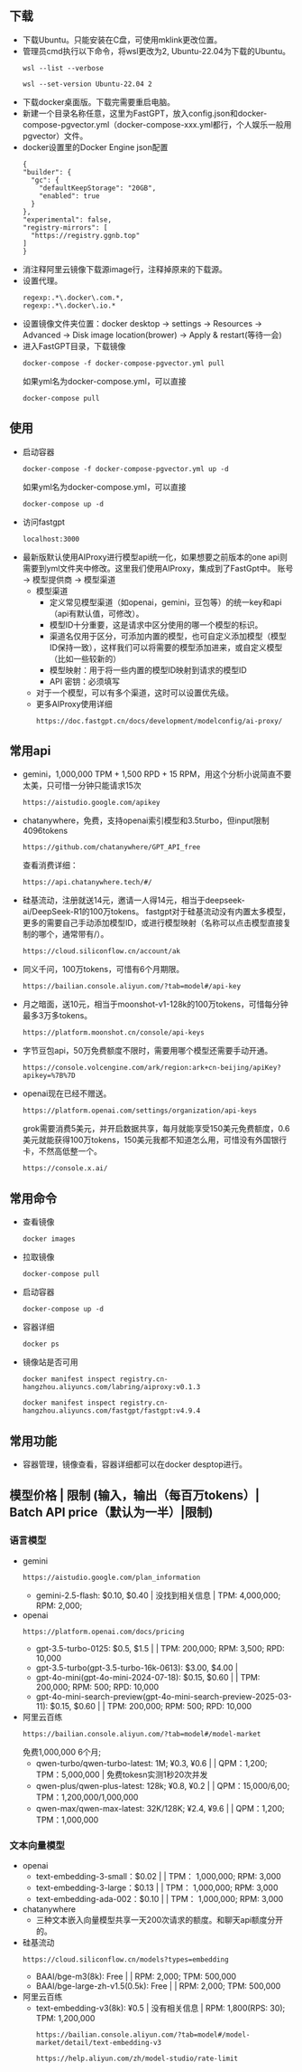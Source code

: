 ## 下载
- 下载Ubuntu。只能安装在C盘，可使用mklink更改位置。
- 管理员cmd执行以下命令，将wsl更改为2, Ubuntu-22.04为下载的Ubuntu。
  ```
  wsl --list --verbose
  ```
  ```
  wsl --set-version Ubuntu-22.04 2
  ```
- 下载docker桌面版。下载完需要重启电脑。
- 新建一个目录名称任意，这里为FastGPT，放入config.json和docker-compose-pgvector.yml（docker-compose-xxx.yml都行，个人娱乐一般用pgvector）文件。
- docker设置里的Docker Engine json配置
  ```
  {
  "builder": {
    "gc": {
      "defaultKeepStorage": "20GB",
      "enabled": true
    }
  },
  "experimental": false,
  "registry-mirrors": [
    "https://registry.ggnb.top"
  ]
  }
  ```
- 消注释阿里云镜像下载源image行，注释掉原来的下载源。
- 设置代理。
  ```
  regexp:.*\.docker\.com.*,
  regexp:.*\.docker\.io.*
  ```
- 设置镜像文件夹位置：docker desktop -> settings -> Resources -> Advanced -> Disk image location(brower) -> Apply & restart(等待一会)
- 进入FastGPT目录，下载镜像
  ```
  docker-compose -f docker-compose-pgvector.yml pull
  ```
  如果yml名为docker-compose.yml，可以直接
  ```
  docker-compose pull
  ```
## 使用
- 启动容器
  ```
  docker-compose -f docker-compose-pgvector.yml up -d
  ```
  如果yml名为docker-compose.yml，可以直接
  ```
  docker-compose up -d
  ```
- 访问fastgpt
  ```
  localhost:3000
  ```
- 最新版默认使用AIProxy进行模型api统一化，如果想要之前版本的one api则需要到yml文件夹中修改。这里我们使用AIProxy，集成到了FastGpt中。
  账号 -> 模型提供商 -> 模型渠道
  - 模型渠道
    - 定义常见模型渠道（如openai，gemini，豆包等）的统一key和api（api有默认值，可修改）。
    - 模型ID十分重要，这是请求中区分使用的哪一个模型的标识。
    - 渠道名仅用于区分，可添加内置的模型，也可自定义添加模型（模型ID保持一致），这样我们可以将需要的模型添加进来，或自定义模型（比如一些较新的）
    - 模型映射：用于将一些内置的模型ID映射到请求的模型ID
    - API 密钥：必须填写
  - 对于一个模型，可以有多个渠道，这时可以设置优先级。
  - 更多AIProxy使用详细
    ```
    https://doc.fastgpt.cn/docs/development/modelconfig/ai-proxy/
    ```
## 常用api
- gemini，1,000,000 TPM + 1,500 RPD + 15 RPM，用这个分析小说简直不要太美，只可惜一分钟只能请求15次
  ```
  https://aistudio.google.com/apikey
  ```
- chatanywhere，免费，支持openai索引模型和3.5turbo，但input限制4096tokens
  ```
  https://github.com/chatanywhere/GPT_API_free
  ```
  查看消费详细：
  ```
  https://api.chatanywhere.tech/#/
  ```
- 硅基流动，注册就送14元，邀请一人得14元，相当于deepseek-ai/DeepSeek-R1的100万tokens。
  fastgpt对于硅基流动没有内置太多模型，更多的需要自己手动添加模型ID，或进行模型映射（名称可以点击模型直接复制的哪个，通常带有/）。
  ```
  https://cloud.siliconflow.cn/account/ak
  ```
- 同义千问，100万tokens，可惜有6个月期限。
  ```
  https://bailian.console.aliyun.com/?tab=model#/api-key
  ```
- 月之暗面，送10元，相当于moonshot-v1-128k的100万tokens，可惜每分钟最多3万多tokens。
  ```
  https://platform.moonshot.cn/console/api-keys
  ```
- 字节豆包api，50万免费额度不限时，需要用哪个模型还需要手动开通。
  ```
  https://console.volcengine.com/ark/region:ark+cn-beijing/apiKey?apikey=%7B%7D
  ```
- openai现在已经不赠送。
  ```
  https://platform.openai.com/settings/organization/api-keys
  ```
  grok需要消费5美元，并开启数据共享，每月就能享受150美元免费额度，0.6美元就能获得100万tokens，150美元我都不知道怎么用，可惜没有外国银行卡，不然高低整一个。
  ```
  https://console.x.ai/
  ```
## 常用命令
- 查看镜像
  ```
  docker images
  ```
- 拉取镜像
  ```
  docker-compose pull
  ```
- 启动容器
  ```
  docker-compose up -d
  ```
- 容器详细
  ```
  docker ps
  ```
- 镜像站是否可用
  ```
  docker manifest inspect registry.cn-hangzhou.aliyuncs.com/labring/aiproxy:v0.1.3
  ```
  ```
  docker manifest inspect registry.cn-hangzhou.aliyuncs.com/fastgpt/fastgpt:v4.9.4
  ```
## 常用功能
- 容器管理，镜像查看，容器详细都可以在docker desptop进行。
## 模型价格 | 限制 (输入，输出（每百万tokens）| Batch API price（默认为一半）|限制)
### 语言模型
- gemini
  ```
  https://aistudio.google.com/plan_information
  ```
  - gemini-2.5-flash: $0.10, $0.40 | 没找到相关信息 | TPM: 4,000,000; RPM: 2,000;
- openai
  ```
  https://platform.openai.com/docs/pricing
  ```
  - gpt-3.5-turbo-0125: $0.5, $1.5 | | TPM: 200,000; RPM: 3,500; RPD: 10,000
  - gpt-3.5-turbo(gpt-3.5-turbo-16k-0613): $3.00, $4.00 |
  - gpt-4o-mini(gpt-4o-mini-2024-07-18): $0.15, $0.60 | | TPM: 200,000; RPM: 500; RPD: 10,000
  - gpt-4o-mini-search-preview(gpt-4o-mini-search-preview-2025-03-11): $0.15, $0.60 | | TPM: 200,000; RPM: 500; RPD: 10,000
- 阿里云百练
  ```
  https://bailian.console.aliyun.com/?tab=model#/model-market
  ```
  免费1,000,000 6个月;
  - qwen-turbo/qwen-turbo-latest:  1M; ¥0.3, ¥0.6 | | QPM：1,200; TPM：5,000,000 | 免费tokesn实测1秒20次并发
  - qwen-plus/qwen-plus-latest: 128k; ¥0.8, ¥0.2 | | QPM：15,000/6,00; TPM：1,200,000/1,000,000
  - qwen-max/qwen-max-latest: 32K/128K; ¥2.4, ¥9.6 | | QPM：1,200; TPM：1,000,000
### 文本向量模型
- openai
  - text-embedding-3-small：$0.02 | | TPM： 1,000,000; RPM: 3,000
  - text-embedding-3-large：$0.13 | | TPM： 1,000,000; RPM: 3,000
  - text-embedding-ada-002：$0.10 | | TPM： 1,000,000; RPM: 3,000
- chatanywhere
  - 三种文本嵌入向量模型共享一天200次请求的额度。和聊天api额度分开的。
- 硅基流动
  ```
  https://cloud.siliconflow.cn/models?types=embedding
  ```
  - BAAI/bge-m3(8k): Free | | RPM: 2,000; TPM: 500,000
  - BAAI/bge-large-zh-v1.5(0.5k): Free | | RPM: 2,000; TPM: 500,000
- 阿里云百练
  - text-embedding-v3(8k): ¥0.5 | 没有相关信息 | RPM: 1,800(RPS: 30); TPM: 1,200,000
    ```
    https://bailian.console.aliyun.com/?tab=model#/model-market/detail/text-embedding-v3
    ```
    ```
    https://help.aliyun.com/zh/model-studio/rate-limit
    ```

